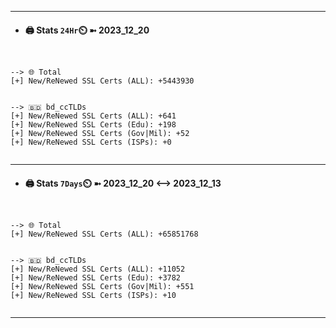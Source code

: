 

---
- #### 🖨️ **Stats** `24Hr`⏲️ ➼ 2023_12_20
```console


--> 🌐 Total
[+] New/ReNewed SSL Certs (ALL): +5443930


--> 🇧🇩 bd_ccTLDs
[+] New/ReNewed SSL Certs (ALL): +641
[+] New/ReNewed SSL Certs (Edu): +198
[+] New/ReNewed SSL Certs (Gov|Mil): +52
[+] New/ReNewed SSL Certs (ISPs): +0


```

---
- #### 🖨️ **Stats** `7Days`⏲️ ➼ 2023_12_20 <--> 2023_12_13
```console


--> 🌐 Total
[+] New/ReNewed SSL Certs (ALL): +65851768


--> 🇧🇩 bd_ccTLDs
[+] New/ReNewed SSL Certs (ALL): +11052
[+] New/ReNewed SSL Certs (Edu): +3782
[+] New/ReNewed SSL Certs (Gov|Mil): +551
[+] New/ReNewed SSL Certs (ISPs): +10


```

---

